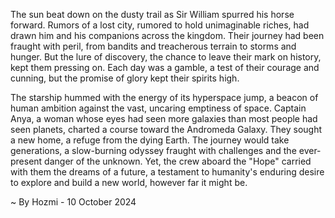 
The sun beat down on the dusty trail as Sir William spurred his horse forward. Rumors of a lost city, rumored to hold unimaginable riches, had drawn him and his companions across the kingdom. Their journey had been fraught with peril, from bandits and treacherous terrain to storms and hunger. But the lure of discovery, the chance to leave their mark on history, kept them pressing on. Each day was a gamble, a test of their courage and cunning, but the promise of glory kept their spirits high. 

The starship hummed with the energy of its hyperspace jump, a beacon of human ambition against the vast, uncaring emptiness of space. Captain Anya, a woman whose eyes had seen more galaxies than most people had seen planets, charted a course toward the Andromeda Galaxy. They sought a new home, a refuge from the dying Earth. The journey would take generations, a slow-burning odyssey fraught with challenges and the ever-present danger of the unknown. Yet, the crew aboard the "Hope" carried with them the dreams of a future, a testament to humanity's enduring desire to explore and build a new world, however far it might be. 

~ By Hozmi - 10 October 2024

